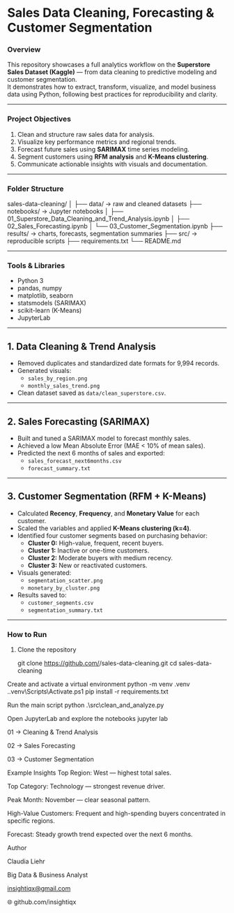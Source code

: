 # Sales Data Cleaning, Forecasting & Customer Segmentation

### Overview
This repository showcases a full analytics workflow on the **Superstore Sales Dataset (Kaggle)** — from data cleaning to predictive modeling and customer segmentation.  
It demonstrates how to extract, transform, visualize, and model business data using Python, following best practices for reproducibility and clarity.

---

### Project Objectives
1. Clean and structure raw sales data for analysis.  
2. Visualize key performance metrics and regional trends.  
3. Forecast future sales using **SARIMAX** time series modeling.  
4. Segment customers using **RFM analysis** and **K-Means clustering**.  
5. Communicate actionable insights with visuals and documentation.

---

### Folder Structure
sales-data-cleaning/
│
├── data/ → raw and cleaned datasets
├── notebooks/ → Jupyter notebooks
│ ├── 01_Superstore_Data_Cleaning_and_Trend_Analysis.ipynb
│ ├── 02_Sales_Forecasting.ipynb
│ └── 03_Customer_Segmentation.ipynb
├── results/ → charts, forecasts, segmentation summaries
├── src/ → reproducible scripts
├── requirements.txt
└── README.md


---

### Tools & Libraries
- Python 3  
- pandas, numpy  
- matplotlib, seaborn  
- statsmodels (SARIMAX)  
- scikit-learn (K-Means)  
- JupyterLab  

---

## **1. Data Cleaning & Trend Analysis**
- Removed duplicates and standardized date formats for 9,994 records.  
- Generated visuals:  
  - `sales_by_region.png`  
  - `monthly_sales_trend.png`  
- Clean dataset saved as `data/clean_superstore.csv`.

---

## **2. Sales Forecasting (SARIMAX)**
- Built and tuned a SARIMAX model to forecast monthly sales.  
- Achieved a low Mean Absolute Error (MAE < 10% of mean sales).  
- Predicted the next 6 months of sales and exported:  
  - `sales_forecast_next6months.csv`  
  - `forecast_summary.txt`

---

## **3. Customer Segmentation (RFM + K-Means)**
- Calculated **Recency**, **Frequency**, and **Monetary Value** for each customer.  
- Scaled the variables and applied **K-Means clustering (k=4)**.  
- Identified four customer segments based on purchasing behavior:
  - **Cluster 0:** High-value, frequent, recent buyers.  
  - **Cluster 1:** Inactive or one-time customers.  
  - **Cluster 2:** Moderate buyers with medium recency.  
  - **Cluster 3:** New or reactivated customers.  
- Visuals generated:
  - `segmentation_scatter.png`  
  - `monetary_by_cluster.png`  
- Results saved to:
  - `customer_segments.csv`  
  - `segmentation_summary.txt`

---

### How to Run
1. Clone the repository  
   
   git clone https://github.com/<tu-usuario>/sales-data-cleaning.git
   cd sales-data-cleaning

Create and activate a virtual environment
python -m venv .venv
.\.venv\Scripts\Activate.ps1
pip install -r requirements.txt

Run the main script
python .\src\clean_and_analyze.py

Open JupyterLab and explore the notebooks
jupyter lab

01 → Cleaning & Trend Analysis

02 → Sales Forecasting

03 → Customer Segmentation

Example Insights
Top Region: West — highest total sales.

Top Category: Technology — strongest revenue driver.

Peak Month: November — clear seasonal pattern.

High-Value Customers: Frequent and high-spending buyers concentrated in specific regions.

Forecast: Steady growth trend expected over the next 6 months.


Author



Claudia Liehr

Big Data \& Business Analyst

insightiqx@gmail.com

🌐 github.com/insightiqx

